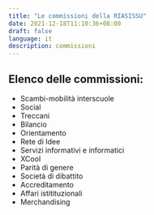 ```yaml
---
title: "Le commissioni della RIASISSU"
date: 2021-12-18T11:10:36+08:00
draft: false
language: it
description: commissioni
---
```


<!-- write your code here -->

## Elenco delle commissioni:

- Scambi-mobilità interscuole
- Social
- Treccani
- Bilancio
- Orientamento
- Rete di Idee
- Servizi informativi e informatici
- XCool
- Parità di genere
- Società di dibattito
- Accreditamento
- Affari istitituzionali
- Merchandising
